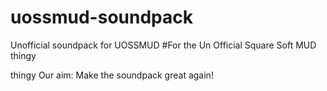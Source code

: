 # uossmud-soundpack
 Unofficial soundpack for UOSSMUD
#For the Un Official Square Soft MUD
thingy

thingy
Our aim: Make the soundpack great again!